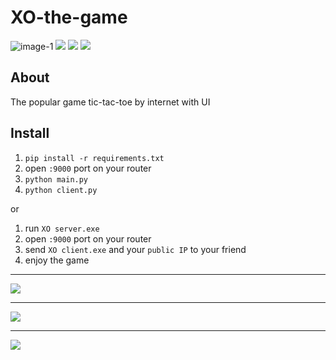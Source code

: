 # XO-the-game

![image-1](https://img.shields.io/badge/Python-v3.9-green) ![](https://img.shields.io/badge/PySide-v6.4.1-blue) ![](https://img.shields.io/badge/Qt-Designer-yellow) 
![](https://img.shields.io/badge/Internet-p2p-red)

## About
The popular game tic-tac-toe by internet with UI

## Install
1. `pip install -r requirements.txt`
2. open `:9000` port on your router
3. `python main.py`
4. `python client.py`

or  

1. run `XO server.exe`
2. open `:9000` port on your router
3. send `XO client.exe` and your `public IP` to your friend
4. enjoy the game
___
![](https://downloader.disk.yandex.ru/preview/cd69471ba9df4c82802949a4be48e819b23ca4a7138dec3a245b28864f177973/65467e50/d8tNPGxosZClF4VpGk-zKxKGNM6nq41G8jV7-XV7yuYyrHlSrsQG9_eA02epcOFRNpLipwrI2lLgdwhyVyq2EA%3D%3D?uid=0&filename=xo-1.png&disposition=inline&hash=&limit=0&content_type=image%2Fpng&owner_uid=0&tknv=v2&size=1024x1024)
___
![](https://downloader.disk.yandex.ru/preview/43943037a06fd38cb94cdf5469dc83687471e1c4b3d05f15f53074d48323479f/65467d29/Ou0Hj__u9z4W85-jcloLsbvxLD_0yKGEt5UOzvfO5jQcIu2Y_JijVUT2XyW9vusC92OWobU-7-Uc_ZWSY8YCCg%3D%3D?uid=0&filename=xo-2-tr.png&disposition=inline&hash=&limit=0&content_type=image%2Fpng&owner_uid=0&tknv=v2&size=1024x1024)
___
![](https://downloader.disk.yandex.ru/preview/662000ea747e7838d328ed462bef5e02ee01e3ce784002702a805f277b8ae97e/65467d06/KpsLHpRP1ZHre95wjzcUYZ9LjRC4Npj9uoPhhVWJULCHrxOY9Ya_6XUu51F6RcikLzBJiDola0czcpEkdKMxew%3D%3D?uid=0&filename=xo-3-tr.png&disposition=inline&hash=&limit=0&content_type=image%2Fpng&owner_uid=0&tknv=v2&size=1024x1024)
